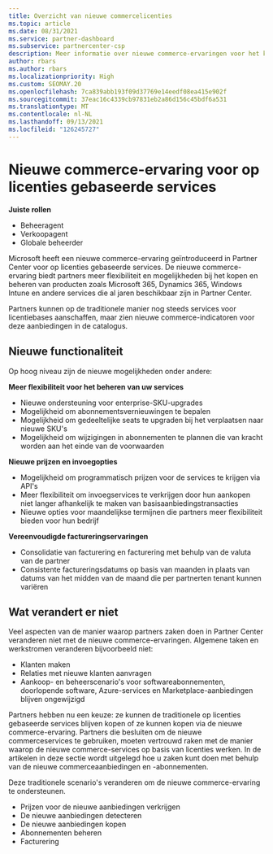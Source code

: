```yaml
---
title: Overzicht van nieuwe commercelicenties
ms.topic: article
ms.date: 08/31/2021
ms.service: partner-dashboard
ms.subservice: partnercenter-csp
description: Meer informatie over nieuwe commerce-ervaringen voor het kopen van licentiegebaseerde onlineservices.
author: rbars
ms.author: rbars
ms.localizationpriority: High
ms.custom: SEOMAY.20
ms.openlocfilehash: 7ca839abb193f09d37769e14eedf08ea415e902f
ms.sourcegitcommit: 37eac16c4339cb97831eb2a86d156c45bdf6a531
ms.translationtype: MT
ms.contentlocale: nl-NL
ms.lasthandoff: 09/13/2021
ms.locfileid: "126245727"
---
```

# <a name="new-commerce-experience-for-license-based-services"></a>Nieuwe commerce-ervaring voor op licenties gebaseerde services

**Juiste rollen**

- Beheeragent
- Verkoopagent
- Globale beheerder

Microsoft heeft een nieuwe commerce-ervaring geïntroduceerd in Partner Center voor op licenties gebaseerde services. De nieuwe commerce-ervaring biedt partners meer flexibiliteit en mogelijkheden bij het kopen en beheren van producten zoals Microsoft 365, Dynamics 365, Windows Intune en andere services die al jaren beschikbaar zijn in Partner Center.

Partners kunnen op de traditionele manier nog steeds services voor licentiebases  aanschaffen, maar zien nieuwe commerce-indicatoren voor deze aanbiedingen in de catalogus.

## <a name="new-capabilities"></a>Nieuwe functionaliteit

Op hoog niveau zijn de nieuwe mogelijkheden onder andere:

**Meer flexibiliteit voor het beheren van uw services**

- Nieuwe ondersteuning voor enterprise-SKU-upgrades
- Mogelijkheid om abonnementsvernieuwingen te bepalen
- Mogelijkheid om gedeeltelijke seats te upgraden bij het verplaatsen naar nieuwe SKU's
- Mogelijkheid om wijzigingen in abonnementen te plannen die van kracht worden aan het einde van de voorwaarden

**Nieuwe prijzen en invoegopties**

- Mogelijkheid om programmatisch prijzen voor de services te krijgen via API's
- Meer flexibiliteit om invoegservices te verkrijgen door hun aankopen niet langer afhankelijk te maken van basisaanbiedingstransacties
- Nieuwe opties voor maandelijkse termijnen die partners meer flexibiliteit bieden voor hun bedrijf

**Vereenvoudigde factureringservaringen**

- Consolidatie van facturering en facturering met behulp van de valuta van de partner
- Consistente factureringsdatums op basis van maanden in plaats van datums van het midden van de maand die per partnerten tenant kunnen variëren

## <a name="what-isnt-changing"></a>Wat verandert er niet

Veel aspecten van de manier waarop partners zaken doen in Partner Center veranderen niet met de nieuwe commerce-ervaringen. Algemene taken en werkstromen veranderen bijvoorbeeld niet:

- Klanten maken
- Relaties met nieuwe klanten aanvragen
- Aankoop- en beheerscenario's voor softwareabonnementen, doorlopende software, Azure-services en Marketplace-aanbiedingen blijven ongewijzigd

Partners hebben nu een keuze: ze kunnen de traditionele op licenties gebaseerde services blijven kopen of ze kunnen kopen via de nieuwe commerce-ervaring. Partners die besluiten om de nieuwe commerceservices te gebruiken, moeten vertrouwd raken met de manier waarop de nieuwe commerce-services op basis van licenties werken. In de artikelen in deze sectie wordt uitgelegd hoe u zaken kunt doen met behulp van de nieuwe commerceaanbiedingen en -abonnementen.

Deze traditionele scenario's veranderen om de nieuwe commerce-ervaring te ondersteunen.

- Prijzen voor de nieuwe aanbiedingen verkrijgen
- De nieuwe aanbiedingen detecteren
- De nieuwe aanbiedingen kopen
- Abonnementen beheren
- Facturering
